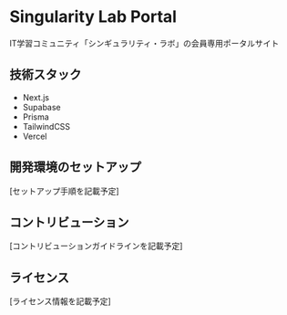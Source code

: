 # Singularity Lab Portal

IT学習コミュニティ「シンギュラリティ・ラボ」の会員専用ポータルサイト

## 技術スタック

- Next.js
- Supabase
- Prisma
- TailwindCSS
- Vercel

## 開発環境のセットアップ

[セットアップ手順を記載予定]

## コントリビューション

[コントリビューションガイドラインを記載予定]

## ライセンス

[ライセンス情報を記載予定]